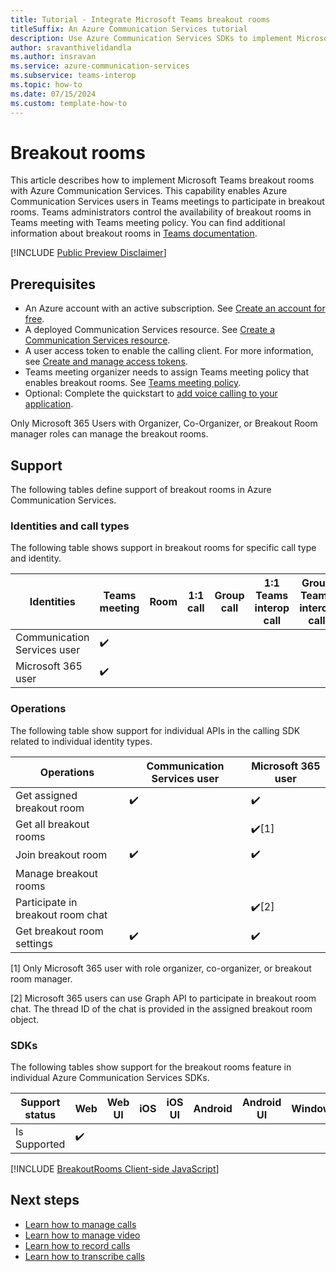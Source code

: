 ```yaml
---
title: Tutorial - Integrate Microsoft Teams breakout rooms
titleSuffix: An Azure Communication Services tutorial
description: Use Azure Communication Services SDKs to implement Microsoft Teams breakout rooms.
author: sravanthivelidandla
ms.author: insravan
ms.service: azure-communication-services
ms.subservice: teams-interop
ms.topic: how-to 
ms.date: 07/15/2024
ms.custom: template-how-to
---
```


# Breakout rooms

This article describes how to implement Microsoft Teams breakout rooms with Azure Communication Services. This capability enables Azure Communication Services users in Teams meetings to participate in breakout rooms. Teams administrators control the availability of breakout rooms in Teams meeting with Teams meeting policy. You can find additional information about breakout rooms in [Teams documentation](https://support.microsoft.com/office/use-breakout-rooms-in-microsoft-teams-meetings-7de1f48a-da07-466c-a5ab-4ebace28e461).

[!INCLUDE [Public Preview Disclaimer](../../includes/public-preview-include-document.md)]

## Prerequisites

- An Azure account with an active subscription. See [Create an account for free](https://azure.microsoft.com/free/?WT.mc_id=A261C142F). 
- A deployed Communication Services resource. See [Create a Communication Services resource](../../quickstarts/create-communication-resource.md).
- A user access token to enable the calling client. For more information, see [Create and manage access tokens](../../quickstarts/identity/access-tokens.md).
- Teams meeting organizer needs to assign Teams meeting policy that enables breakout rooms. See [Teams meeting policy](/powershell/module/teams/set-csteamsmeetingpolicy?view=teams-ps&preserve-view=true).
- Optional: Complete the quickstart to [add voice calling to your application](../../quickstarts/voice-video-calling/getting-started-with-calling.md).

Only Microsoft 365 Users with Organizer, Co-Organizer, or Breakout Room manager roles can manage the breakout rooms.

## Support

The following tables define support of breakout rooms in Azure Communication Services.

### Identities and call types

The following table shows support in breakout rooms for specific call type and identity. 

|Identities                   | Teams meeting | Room | 1:1 call | Group call | 1:1 Teams interop call | Group Teams interop call |
|-----------------------------|---------------|------|----------|------------|------------------------|--------------------------|
|Communication Services user	| ✔️	          |      |          |            |	                      |	                         |
|Microsoft 365 user	          | ✔️	          |      |          |            |                        |                          |

### Operations

The following table show support for individual APIs in the calling SDK related to individual identity types. 

|Operations                   | Communication Services user | Microsoft 365 user |
|-----------------------------|------------------------------|-------------------|
|Get assigned breakout room		| ✔️	| ✔️  |  		
|Get all breakout rooms	      | 	| ✔️[1]  | 
|Join breakout room           | ✔️	| ✔️ |
|Manage breakout rooms        |      |    |
|Participate in breakout room chat |    | ✔️[2] |
|Get breakout room settings|✔️ | ✔️ |

[1] Only Microsoft 365 user with role organizer, co-organizer, or breakout room manager.

[2] Microsoft 365 users can use Graph API to participate in breakout room chat. The thread ID of the chat is provided in the assigned breakout room object.

### SDKs

The following tables show support for the breakout rooms feature in individual Azure Communication Services SDKs.

| Support status | Web | Web UI | iOS | iOS UI | Android | Android UI | Windows |
|----------------|-----|--------|--------|--------|----------|--------|---------|
| Is Supported   | ✔️  |        |        |        |          |        |         |		

[!INCLUDE [BreakoutRooms Client-side JavaScript](./includes/breakoutrooms/breakoutrooms-web.md)]

## Next steps
- [Learn how to manage calls](./manage-calls.md)
- [Learn how to manage video](./manage-video.md)
- [Learn how to record calls](./record-calls.md)
- [Learn how to transcribe calls](./call-transcription.md)
